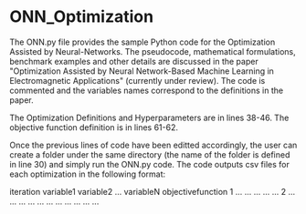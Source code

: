 # ONN_Optimization

The ONN.py file provides the sample Python code for the Optimization Assisted by Neural-Networks.
The pseudocode, mathematical formulations, benchmark examples and other details are discussed in
the paper "Optimization Assisted by Neural Network-Based Machine Learning in Electromagnetic Applications"
(currently under review). The code is commented and the variables names correspond to the definitions in
the paper.

The Optimization Definitions and Hyperparameters are in lines 38-46.
The objective function definition is in lines 61-62.

Once the previous lines of code have been editted accordingly, the user can create a folder under the same directory
(the name of the folder is defined in line 30) and simply run the ONN.py code. The code outputs csv files for each
optimization in the following format:

iteration   variable1  variable2 ... variableN objectivefunction
1           ...        ...       ... ...       ...
2           ...        ...       ... ...       ...
...         ...        ...       ... ...       ...
